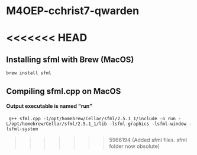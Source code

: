# M4OEP-cchrist7-qwarden
<<<<<<< HEAD
=======

## Installing sfml with Brew (MacOS)
```brew install sfml```

## Compiling sfml.cpp on MacOS
#### Output executable is named "run"
``` g++ sfml.cpp -I/opt/homebrew/Cellar/sfml/2.5.1_1/include -o run -L/opt/homebrew/Cellar/sfml/2.5.1_1/lib -lsfml-graphics -lsfml-window -lsfml-system```
>>>>>>> 5966194 (Added sfml files. sfml folder now obsolute)
